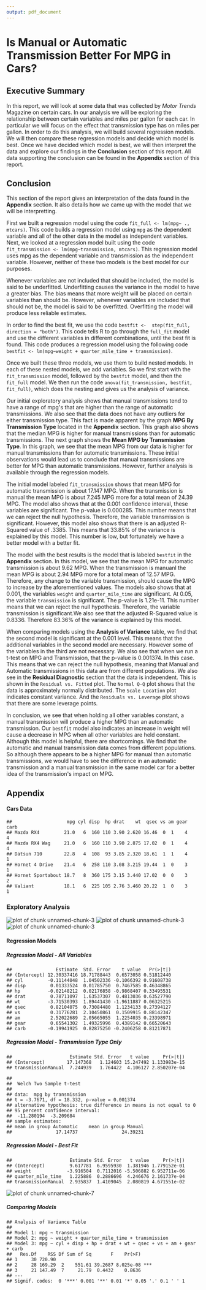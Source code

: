 ```yaml
---
output: pdf_document
---
```

# Is Manual or Automatic Transmission Better For MPG in Cars?

## Executive Summary
In this report, we will look at some data that was collected by *Motor Trends* Magazine on certain cars. In our analysis we will be exploring the relationship between certain variables and miles per gallon for each car. In particular we will focus on the effect that transmission type has on miles per gallon. In order to do this analysis, we will build several regression models. We will then compare these regression models and decide which model is best. Once we have decided which model is best, we will then interpret the data and explore our findings in the **Conclusion** section of this report. All data supporting the conclusion can be found in the **Appendix** section of this report.

## Conclusion
This section of the report gives an interpretation of the data found in the **Appendix** section. It also details how we came up with the model that we will be interpretting. 
 
First we built a regression model using the code `fit_full <- lm(mpg~ ., mtcars)`. This code builds a regression model using `mpg` as the dependent variable and all of the other data in the model as independent variables. Next, we looked at a regression model built using the code `fit_transmission <- lm(mpg~transmission, mtcars)`. This regression model uses mpg as the dependent variable and transmission as the independent variable. However, neither of these two models is the best model for our purposes. 
 
Whenever variables are not included that should be included, the model is said to be underfitted. Underfitting causes the variance in the model to have a greater bias. The bias means that more weight will be placed on certain variables than should be. However, whenever variables are included that should not be, the model is said to be overfitted. Overfitting the model will produce less reliable estimates. 
 
In order to find the best fit, we use the code `bestfit <-  step(fit_full, direction = "both")`. This code tells R to go through the `full_fit` model and use the different variables in different combinations, until the best fit is found. This code produces a regression model using the following code `bestfit <- lm(mpg~weight + quarter_mile_time + transmission)`. 
 
Once we built these three models, we use them to build nested models. In each of these nested models, we add variables. So we first start with the `fit_transmission` model, followed by the `bestfit` model, and then the `fit_full` model. We then run the code `anova(fit_transmission, bestfit, fit_full)`, which does the nesting and gives us the analysis of variance.
 
Our initial exploratory analysis shows that manual transmissions tend to have a range of mpg's that are higher than the range of automatic transmissions. We also see that the data does not have any outliers for either transmission type. This fact is made apparent by the graph **MPG By Transmission Type** located in the **Appendix** section. This graph also shows that the median MPG is higher for manual transmissions than for automatic transmissions. The next graph shows the **Mean MPG by Transmission Type**. In this graph, we see that the mean MPG from our data is higher for manual transmissions than for automatic transmissions. These initial observations would lead us to conclude that manual transmissions are better for MPG than automatic transmissions. However, further analysis is available through the regression models.
  
The initial model labeled `fit_transmission` shows that mean MPG for automatic transmission is about 17.147 MPG. When the transmission is manual the mean MPG is about 7.245 MPG more for a total mean of 24.39 MPG. The model also shows that at the 0.001 confidence interval, these variables are significant. The p-value is 0.000285. This number means that we can reject the null hypothesis. Therefore, the variable transmission is significant. However, this model also shows that there is an adjusted R-Squared value of .3385. This means that 33.85% of the variance is explained by this model. This number is low, but fortunately we have a better model with a better fit. 

The model with the best results is the model that is labeled `bestfit` in the **Appendix** section. In this model, we see that the mean MPG for automatic transmission is about 9.62 MPG. When the transmission is manuanl the mean MPG is about 2.94 MPG more for a total mean of 12.57 MPG. Therefore, any change to the variable transmission, should cause the MPG to increase by the aforementioned values. The models also shows that at 0.001, the variables `weight` and `quarter_mile_time` are significant. At 0.05, the variable `transmission` is significant. The p-value is 1.21e-11. This number means that we can reject the null hypothesis. Therefore, the variable transmission is significant.We also see that the adjusted R-Squared value is 0.8336. Therefore 83.36% of the variance is explained by this model.
 
When comparing models using the **Analysis of Variance** table, we find that the second model is significant at the 0.001 level. This means that the additional variables in the second model are necessary. However some of the variables in the third are not necessary. We also see that when we run a t-test on MPG and Transmission, that the p-value is 0.001374. In this case. This means that we can reject the null hypothesis, meaning that Manual and Automatic transmissions in this data are from different populations. We also see in the **Residual Diagnostic** section that the data is independent. This is shown in the `Residual vs. Fitted` plot. The `Normal Q-Q` plot shows that the data is approximately normally distributed. The `Scale Location` plot indicates constant variance. And the `Residuals vs. Leverage` plot shows that there are some leverage points.

In conclusion, we see that when holding all other variables constant, a manual transmission will produce a higher MPG than an automatic transmission. Our `bestfit` model also indicates an increase in weight will cause a decrease in MPG when all other variables are held constant. Although this model is helpful, there are shortcomings. We find that the automatic and manual transmission data comes from different populations. So although there appears to be a higher MPG for manual than automatic transmissions, we would have to see the difference in an automatic transmission and a manual transmission in the same model car for a better idea of the transmission's impact on MPG.

## Appendix





#### Cars Data




```
##                    mpg cyl disp  hp drat    wt  qsec vs am gear carb
## Mazda RX4         21.0   6  160 110 3.90 2.620 16.46  0  1    4    4
## Mazda RX4 Wag     21.0   6  160 110 3.90 2.875 17.02  0  1    4    4
## Datsun 710        22.8   4  108  93 3.85 2.320 18.61  1  1    4    1
## Hornet 4 Drive    21.4   6  258 110 3.08 3.215 19.44  1  0    3    1
## Hornet Sportabout 18.7   8  360 175 3.15 3.440 17.02  0  0    3    2
## Valiant           18.1   6  225 105 2.76 3.460 20.22  1  0    3    1
```


### Exploratory Analysis
![plot of chunk unnamed-chunk-3](figure/unnamed-chunk-3-1.png) ![plot of chunk unnamed-chunk-3](figure/unnamed-chunk-3-2.png) ![plot of chunk unnamed-chunk-3](figure/unnamed-chunk-3-3.png) 

#### Regression Models

##### Regression Model - All Variables

```
##                Estimate  Std. Error    t value   Pr(>|t|)
## (Intercept) 12.30337416 18.71788443  0.6573058 0.51812440
## cyl         -0.11144048  1.04502336 -0.1066392 0.91608738
## disp         0.01333524  0.01785750  0.7467585 0.46348865
## hp          -0.02148212  0.02176858 -0.9868407 0.33495531
## drat         0.78711097  1.63537307  0.4813036 0.63527790
## wt          -3.71530393  1.89441430 -1.9611887 0.06325215
## qsec         0.82104075  0.73084480  1.1234133 0.27394127
## vs           0.31776281  2.10450861  0.1509915 0.88142347
## am           2.52022689  2.05665055  1.2254035 0.23398971
## gear         0.65541302  1.49325996  0.4389142 0.66520643
## carb        -0.19941925  0.82875250 -0.2406258 0.81217871
```

##### Regression Model - Transmission Type Only

```
##                     Estimate Std. Error   t value     Pr(>|t|)
## (Intercept)        17.147368   1.124603 15.247492 1.133983e-15
## transmissionManual  7.244939   1.764422  4.106127 2.850207e-04
```

```
## 
## 	Welch Two Sample t-test
## 
## data:  mpg by transmission
## t = -3.7671, df = 18.332, p-value = 0.001374
## alternative hypothesis: true difference in means is not equal to 0
## 95 percent confidence interval:
##  -11.280194  -3.209684
## sample estimates:
## mean in group Automatic    mean in group Manual 
##                17.14737                24.39231
```

##### Regression Model - Best Fit



```
##                     Estimate Std. Error   t value     Pr(>|t|)
## (Intercept)         9.617781  6.9595930  1.381946 1.779152e-01
## weight             -3.916504  0.7112016 -5.506882 6.952711e-06
## quarter_mile_time   1.225886  0.2886696  4.246676 2.161737e-04
## transmissionManual  2.935837  1.4109045  2.080819 4.671551e-02
```

![plot of chunk unnamed-chunk-7](figure/unnamed-chunk-7-1.png) 

##### Comparing Models

```
## Analysis of Variance Table
## 
## Model 1: mpg ~ transmission
## Model 2: mpg ~ weight + quarter_mile_time + transmission
## Model 3: mpg ~ cyl + disp + hp + drat + wt + qsec + vs + am + gear + carb
##   Res.Df    RSS Df Sum of Sq       F    Pr(>F)    
## 1     30 720.90                                   
## 2     28 169.29  2    551.61 39.2687 8.025e-08 ***
## 3     21 147.49  7     21.79  0.4432    0.8636    
## ---
## Signif. codes:  0 '***' 0.001 '**' 0.01 '*' 0.05 '.' 0.1 ' ' 1
```

